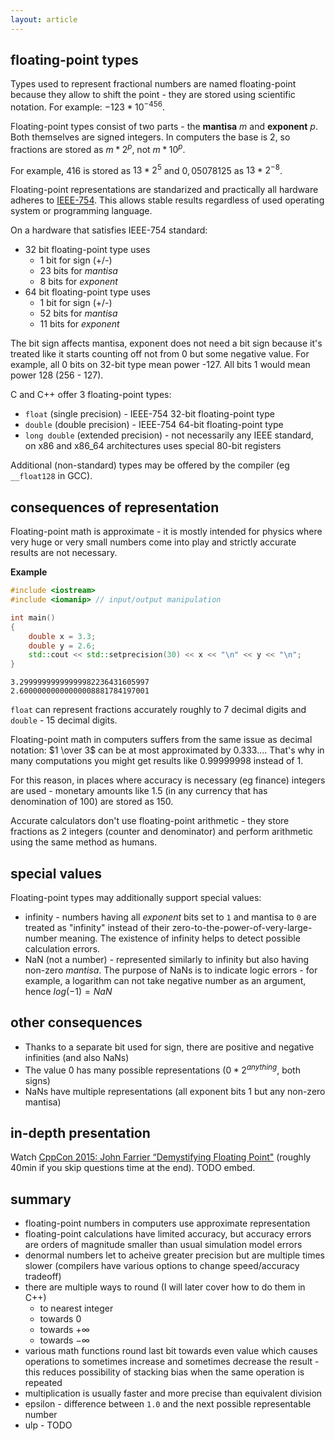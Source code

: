 ```yaml
---
layout: article
---
```


## floating-point types

Types used to represent fractional numbers are named floating-point because they allow to shift the point - they are stored using scientific notation. For example: $-123 * 10^{-456}$.

Floating-point types consist of two parts - the **mantisa** $m$ and **exponent** $p$. Both themselves are signed integers. In computers the base is 2, so fractions are stored as $m * 2^p$, not $m * 10^p$.

For example, $416$ is stored as $13 * 2^5$ and $0,05078125$ as $13 * 2^{-8}$.

Floating-point representations are standarized and practically all hardware adheres to [IEEE-754](https://en.wikipedia.org/wiki/IEEE_754). This allows stable results regardless of used operating system or programming language.

On a hardware that satisfies IEEE-754 standard:

- 32 bit floating-point type uses
    - 1 bit for sign (+/-)
    - 23 bits for *mantisa*
    - 8 bits for *exponent*
- 64 bit floating-point type uses
    - 1 bit for sign (+/-)
    - 52 bits for *mantisa*
    - 11 bits for *exponent*

The bit sign affects mantisa, exponent does not need a bit sign because it's treated like it starts counting off not from 0 but some negative value. For example, all 0 bits on 32-bit type mean power -127. All bits 1 would mean power 128 (256 - 127).

C and C++ offer 3 floating-point types:

- `float` (single precision) - IEEE-754 32-bit floating-point type
- `double` (double precision) - IEEE-754 64-bit floating-point type
- `long double` (extended precision) - not necessarily any IEEE standard, on x86 and x86_64 architectures uses special 80-bit registers

Additional (non-standard) types may be offered by the compiler (eg `__float128` in GCC).

## consequences of representation

Floating-point math is approximate - it is mostly intended for physics where very huge or very small numbers come into play and strictly accurate results are not necessary.

**Example**

```c++
#include <iostream>
#include <iomanip> // input/output manipulation

int main()
{
    double x = 3.3;
    double y = 2.6;
    std::cout << std::setprecision(30) << x << "\n" << y << "\n";
}
```

~~~
3.29999999999999982236431605997
2.60000000000000008881784197001
~~~

`float` can represent fractions accurately roughly to 7 decimal digits and `double` - 15 decimal digits.

Floating-point math in computers suffers from the same issue as decimal notation: $1 \over 3$ can be at most approximated by $0.333...$. That's why in many computations you might get results like $0.99999998$ instead of $1$.

For this reason, in places where accuracy is necessary (eg finance) integers are used - monetary amounts like $1.5$ (in any currency that has denomination of 100) are stored as $150$.

Accurate calculators don't use floating-point arithmetic - they store fractions as 2 integers (counter and denominator) and perform arithmetic using the same method as humans.

## special values

Floating-point types may additionally support special values:

- infinity - numbers having all *exponent* bits set to `1` and mantisa to `0` are treated as "infinity" instead of their zero-to-the-power-of-very-large-number meaning. The existence of infinity helps to detect possible calculation errors.
- NaN (not a number) - represented similarly to infinity but also having non-zero *mantisa*. The purpose of NaNs is to indicate logic errors - for example, a logarithm can not take negative number as an argument, hence $log(-1) = NaN$

## other consequences

- Thanks to a separate bit used for sign, there are positive and negative infinities (and also NaNs)
- The value $0$ has many possible representations ($0 * 2^{anything}$, both signs)
- NaNs have multiple representations (all exponent bits 1 but any non-zero mantisa)

## in-depth presentation

Watch [CppCon 2015: John Farrier “Demystifying Floating Point"](https://www.youtube.com/watch?v=k12BJGSc2Nc) (roughly 40min if you skip questions time at the end). TODO embed.

## summary

- floating-point numbers in computers use approximate representation
- floating-point calculations have limited accuracy, but accuracy errors are orders of magnitude smaller than usual simulation model errors
- denormal numbers let to acheive greater precision but are multiple times slower (compilers have various options to change speed/accuracy tradeoff)
- there are multiple ways to round (I will later cover how to do them in C++)
  - to nearest integer
  - towards $0$
  - towards $+\infty$
  - towards $-\infty$
- various math functions round last bit towards even value which causes operations to sometimes increase and sometimes decrease the result - this reduces possibility of stacking bias when the same operation is repeated
- multiplication is usually faster and more precise than equivalent division
- epsilon - difference between `1.0` and the next possible representable number
- ulp - TODO
